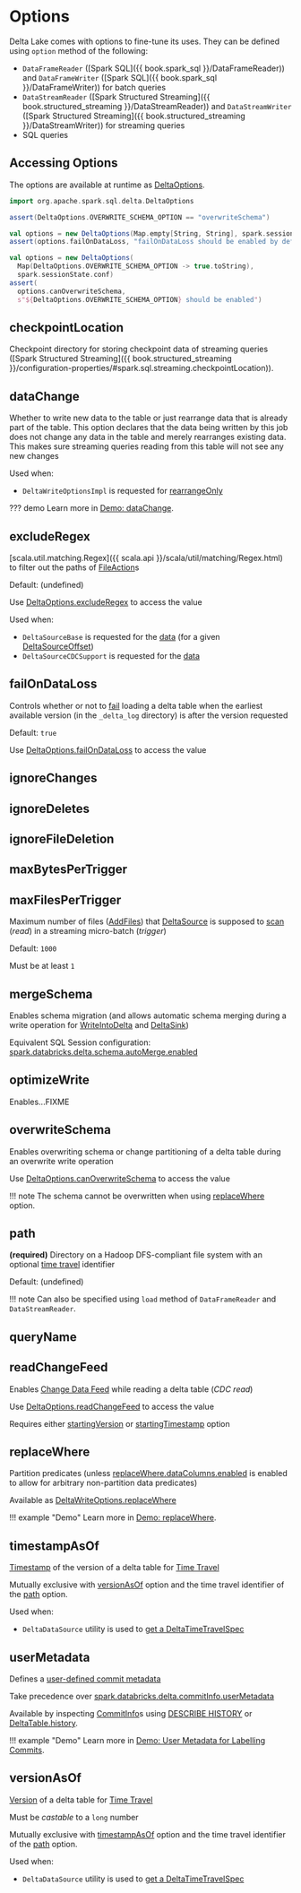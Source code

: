 # Options

Delta Lake comes with options to fine-tune its uses. They can be defined using `option` method of the following:

* `DataFrameReader` ([Spark SQL]({{ book.spark_sql }}/DataFrameReader)) and `DataFrameWriter` ([Spark SQL]({{ book.spark_sql }}/DataFrameWriter)) for batch queries
* `DataStreamReader` ([Spark Structured Streaming]({{ book.structured_streaming }}/DataStreamReader)) and `DataStreamWriter` ([Spark Structured Streaming]({{ book.structured_streaming }}/DataStreamWriter)) for streaming queries
* SQL queries

## <span id="DeltaOptions"> Accessing Options

The options are available at runtime as [DeltaOptions](DeltaOptions.md).

```scala
import org.apache.spark.sql.delta.DeltaOptions
```

```scala
assert(DeltaOptions.OVERWRITE_SCHEMA_OPTION == "overwriteSchema")
```

```scala
val options = new DeltaOptions(Map.empty[String, String], spark.sessionState.conf)
assert(options.failOnDataLoss, "failOnDataLoss should be enabled by default")
```

```scala
val options = new DeltaOptions(
  Map(DeltaOptions.OVERWRITE_SCHEMA_OPTION -> true.toString),
  spark.sessionState.conf)
assert(
  options.canOverwriteSchema,
  s"${DeltaOptions.OVERWRITE_SCHEMA_OPTION} should be enabled")
```

## <span id="checkpointLocation"> checkpointLocation

Checkpoint directory for storing checkpoint data of streaming queries ([Spark Structured Streaming]({{ book.structured_streaming }}/configuration-properties/#spark.sql.streaming.checkpointLocation)).

## <span id="DATA_CHANGE_OPTION"><span id="dataChange"> dataChange

Whether to write new data to the table or just rearrange data that is already part of the table. This option declares that the data being written by this job does not change any data in the table and merely rearranges existing data. This makes sure streaming queries reading from this table will not see any new changes

Used when:

* `DeltaWriteOptionsImpl` is requested for [rearrangeOnly](DeltaWriteOptionsImpl.md#rearrangeOnly)

??? demo
    Learn more in [Demo: dataChange](demo/dataChange.md).

## <span id="EXCLUDE_REGEX_OPTION"><span id="excludeRegex"> excludeRegex

[scala.util.matching.Regex]({{ scala.api }}/scala/util/matching/Regex.html) to filter out the paths of [FileAction](FileAction.md#path)s

Default: (undefined)

Use [DeltaOptions.excludeRegex](DeltaReadOptions.md#excludeRegex) to access the value

Used when:

* `DeltaSourceBase` is requested for the [data](DeltaSourceBase.md#getFileChangesAndCreateDataFrame) (for a given [DeltaSourceOffset](DeltaSourceOffset.md))
* `DeltaSourceCDCSupport` is requested for the [data](change-data-feed/DeltaSourceCDCSupport.md#getFileChangesForCDC)

## <span id="FAIL_ON_DATA_LOSS_OPTION"><span id="failOnDataLoss"> failOnDataLoss

Controls whether or not to [fail](DeltaErrors.md#failOnDataLossException) loading a delta table when the earliest available version (in the `_delta_log` directory) is after the version requested

Default: `true`

Use [DeltaOptions.failOnDataLoss](DeltaReadOptions.md#failOnDataLoss) to access the value

## <span id="IGNORE_CHANGES_OPTION"><span id="ignoreChanges"> ignoreChanges

## <span id="IGNORE_DELETES_OPTION"><span id="ignoreDeletes"> ignoreDeletes

## <span id="IGNORE_FILE_DELETION_OPTION"><span id="ignoreFileDeletion"> ignoreFileDeletion

## <span id="MAX_BYTES_PER_TRIGGER_OPTION"><span id="maxBytesPerTrigger"> maxBytesPerTrigger

## <span id="MAX_FILES_PER_TRIGGER_OPTION"><span id="maxFilesPerTrigger"><span id="MAX_FILES_PER_TRIGGER_OPTION_DEFAULT"> maxFilesPerTrigger

Maximum number of files ([AddFiles](AddFile.md)) that [DeltaSource](DeltaSource.md) is supposed to [scan](DeltaSource.md#getChangesWithRateLimit) (_read_) in a streaming micro-batch (_trigger_)

Default: `1000`

Must be at least `1`

## <span id="MERGE_SCHEMA_OPTION"><span id="mergeSchema"><span id="canMergeSchema"> mergeSchema

Enables schema migration (and allows automatic schema merging during a write operation for [WriteIntoDelta](commands/WriteIntoDelta.md) and [DeltaSink](DeltaSink.md))

Equivalent SQL Session configuration: [spark.databricks.delta.schema.autoMerge.enabled](configuration-properties/DeltaSQLConf.md#DELTA_SCHEMA_AUTO_MIGRATE)

## <span id="OPTIMIZE_WRITE_OPTION"><span id="optimizeWrite"> optimizeWrite

Enables...FIXME

## <span id="OVERWRITE_SCHEMA_OPTION"><span id="overwriteSchema"> overwriteSchema

Enables overwriting schema or change partitioning of a delta table during an overwrite write operation

Use [DeltaOptions.canOverwriteSchema](DeltaWriteOptionsImpl.md#canOverwriteSchema) to access the value

!!! note
    The schema cannot be overwritten when using [replaceWhere](#REPLACE_WHERE_OPTION) option.

## <span id="path"> path

**(required)** Directory on a Hadoop DFS-compliant file system with an optional [time travel](time-travel/index.md) identifier

Default: (undefined)

!!! note
    Can also be specified using `load` method of `DataFrameReader` and `DataStreamReader`.

## <span id="queryName"> queryName

## <span id="CDC_READ_OPTION"><span id="readChangeFeed"> readChangeFeed

Enables [Change Data Feed](change-data-feed/index.md) while reading a delta table (_CDC read_)

Use [DeltaOptions.readChangeFeed](DeltaReadOptions.md#readChangeFeed) to access the value

Requires either [startingVersion](#startingVersion) or [startingTimestamp](#startingTimestamp) option

## <span id="REPLACE_WHERE_OPTION"><span id="replaceWhere"> replaceWhere

Partition predicates (unless [replaceWhere.dataColumns.enabled](configuration-properties/DeltaSQLConf.md#replaceWhere.dataColumns.enabled) is enabled to allow for arbitrary non-partition data predicates)

Available as [DeltaWriteOptions.replaceWhere](DeltaWriteOptions.md#replaceWhere)

!!! example "Demo"
    Learn more in [Demo: replaceWhere](demo/replaceWhere.md).

## <span id="timestampAsOf"><span id="TIME_TRAVEL_TIMESTAMP_KEY"> timestampAsOf

[Timestamp](time-travel/DeltaTimeTravelSpec.md#timestamp) of the version of a delta table for [Time Travel](time-travel/index.md)

Mutually exclusive with [versionAsOf](#versionAsOf) option and the time travel identifier of the [path](#path) option.

Used when:

* `DeltaDataSource` utility is used to [get a DeltaTimeTravelSpec](DeltaDataSource.md#getTimeTravelVersion)

## <span id="USER_METADATA_OPTION"><span id="userMetadata"> userMetadata

Defines a [user-defined commit metadata](CommitInfo.md#userMetadata)

Take precedence over [spark.databricks.delta.commitInfo.userMetadata](configuration-properties/DeltaSQLConf.md#commitInfo.userMetadata)

Available by inspecting [CommitInfo](CommitInfo.md)s using [DESCRIBE HISTORY](sql/index.md#DESCRIBE-HISTORY) or [DeltaTable.history](DeltaTable.md#history).

!!! example "Demo"
    Learn more in [Demo: User Metadata for Labelling Commits](demo/user-metadata-for-labelling-commits.md).

## <span id="versionAsOf"><span id="TIME_TRAVEL_VERSION_KEY"> versionAsOf

[Version](time-travel/DeltaTimeTravelSpec.md#version) of a delta table for [Time Travel](time-travel/index.md)

Must be _castable_ to a `long` number

Mutually exclusive with [timestampAsOf](#timestampAsOf) option and the time travel identifier of the [path](#path) option.

Used when:

* `DeltaDataSource` utility is used to [get a DeltaTimeTravelSpec](DeltaDataSource.md#getTimeTravelVersion)
